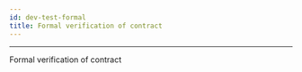 ```yaml
---
id: dev-test-formal
title: Formal verification of contract
---
```


---
Formal verification of contract